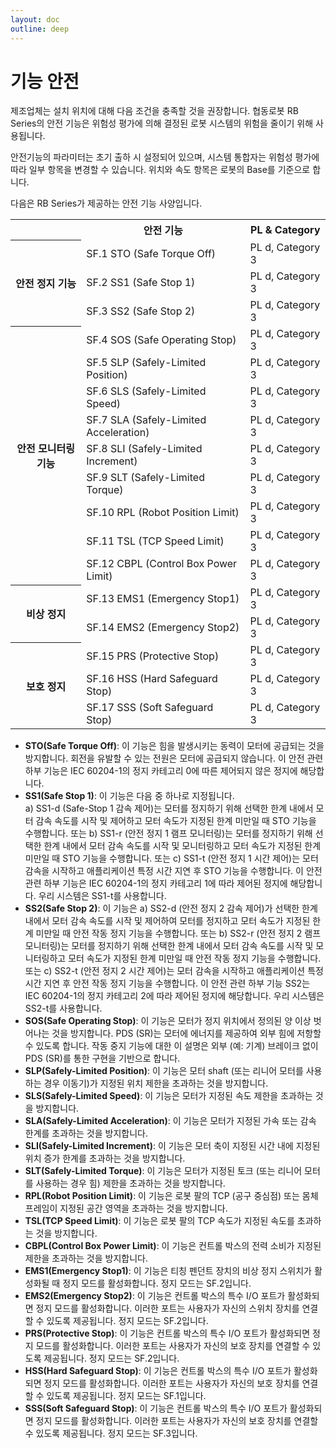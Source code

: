 ```yaml
---
layout: doc
outline: deep
---
```


# 기능 안전

제조업체는 설치 위치에 대해 다음 조건을 충족할 것을 권장합니다. 협동로봇 RB Series의 안전 기능은 위험성 평가에 의해 결정된 로봇 시스템의 위험을 줄이기 위해 사용됩니다.

안전기능의 파라미터는 초기 출하 시 설정되어 있으며, 시스템 통합자는 위험성 평가에 따라 일부 항목을 변경할 수 있습니다. 위치와 속도 항목은 로봇의 Base를 기준으로 합니다.

다음은 RB Series가 제공하는 안전 기능 사양입니다.

<table class="th-align td-align">
  <tr>
    <th></th>
    <th>안전 기능</th>
    <th>PL & Category</th>
  </tr>
  <tr>
    <th rowspan=3>안전 정지 기능</th>
    <td>SF.1 STO (Safe Torque Off)</td>
    <td>PL d, Category 3</td>
  </tr>
  <tr>
    <td>SF.2 SS1 (Safe Stop 1)</td>
    <td>PL d, Category 3</td>
  </tr>
  <tr>
    <td>SF.3 SS2 (Safe Stop 2)</td>
    <td>PL d, Category 3</td>
  </tr>
  <tr>
    <th rowspan=9>안전 모니터링 기능</th>
    <td>SF.4 SOS (Safe Operating Stop)</td>
    <td>PL d, Category 3</td>
  </tr>
  <tr>
    <td>SF.5 SLP (Safely-Limited Position)</td>
    <td>PL d, Category 3</td>
  </tr>
  <tr>
    <td>SF.6 SLS (Safely-Limited Speed)</td>
    <td>PL d, Category 3</td>
  </tr>
  <tr>
    <td>SF.7 SLA (Safely-Limited Acceleration)</td>
    <td>PL d, Category 3</td>
  </tr>
  <tr>
    <td>SF.8 SLI (Safely-Limited Increment)</td>
    <td>PL d, Category 3</td>
  </tr>
  <tr>
    <td>SF.9 SLT (Safely-Limited Torque)</td>
    <td>PL d, Category 3</td>
  </tr>
  <tr>
    <td>SF.10 RPL (Robot Position Limit)</td>
    <td>PL d, Category 3</td>
  </tr>
  <tr>
    <td>SF.11 TSL (TCP Speed Limit)</td>
    <td>PL d, Category 3</td>
  </tr>
  <tr>
    <td>SF.12 CBPL (Control Box Power Limit)</td>
    <td>PL d, Category 3</td>
  </tr>
  <tr>
    <th rowspan=2>비상 정지</th>
    <td>SF.13 EMS1 (Emergency Stop1)</td>
    <td>PL d, Category 3</td>
  </tr>
  <tr>
    <td>SF.14 EMS2 (Emergency Stop2)</td>
    <td>PL d, Category 3</td>
  </tr>
  <tr>
    <th rowspan=3>보호 정지</th>
    <td>SF.15 PRS (Protective Stop)</td>
    <td>PL d, Category 3</td>
  </tr>
  <tr>
    <td>SF.16 HSS (Hard Safeguard Stop)</td>
    <td>PL d, Category 3</td>
  </tr>
  <tr>
    <td>SF.17 SSS (Soft Safeguard Stop)</td>
    <td>PL d, Category 3</td>
  </tr>
</table>

- **STO(Safe Torque Off)**: 이 기능은 힘을 발생시키는 동력이 모터에 공급되는 것을 방지합니다. 회전을 유발할 수 있는 전원은 모터에 공급되지 않습니다. 이 안전 관련 하부 기능은 IEC 60204-1의 정지 카테고리 0에 따른 제어되지 않은 정지에 해당합니다.
- **SS1(Safe Stop 1)**: 이 기능은 다음 중 하나로 지정됩니다.<br>
  a) SS1-d (Safe-Stop 1 감속 제어)는 모터를 정지하기 위해 선택한 한계 내에서 모터 감속 속도를 시작 및 제어하고 모터 속도가 지정된 한계 미만일 때 STO 기능을 수행합니다. 또는 b) SS1-r (안전 정지 1 램프 모니터링)는 모터를 정지하기 위해 선택한 한계 내에서 모터 감속 속도를 시작 및 모니터링하고 모터 속도가 지정된 한계 미만일 때 STO 기능을 수행합니다.
  또는 c) SS1-t (안전 정지 1 시간 제어)는 모터 감속을 시작하고 애플리케이션 특정 시간 지연 후 STO 기능을 수행합니다. 이 안전 관련 하부 기능은 IEC 60204-1의 정지 카테고리 1에 따라 제어된 정지에 해당합니다. 우리 시스템은 SS1-t를 사용합니다.
- **SS2(Safe Stop 2)**: 이 기능은 a) SS2-d (안전 정지 2 감속 제어)가 선택한 한계 내에서 모터 감속 속도를 시작 및 제어하여 모터를 정지하고 모터 속도가 지정된 한계 미만일 때 안전 작동 정지 기능을 수행합니다. 또는 b) SS2-r (안전 정지 2 램프 모니터링)는 모터를 정지하기 위해 선택한 한계 내에서 모터 감속 속도를 시작 및 모니터링하고 모터 속도가 지정된 한계 미만일 때 안전 작동 정지 기능을 수행합니다. 또는 c) SS2-t (안전 정지 2 시간 제어)는 모터 감속을 시작하고 애플리케이션 특정 시간 지연 후 안전 작동 정지 기능을 수행합니다. 이 안전 관련 하부 기능 SS2는 IEC 60204-1의 정지 카테고리 2에 따라 제어된 정지에 해당합니다. 우리 시스템은 SS2-t를 사용합니다.
- **SOS(Safe Operating Stop)**: 이 기능은 모터가 정지 위치에서 정의된 양 이상 벗어나는 것을 방지합니다. PDS (SR)는 모터에 에너지를 제공하여 외부 힘에 저항할 수 있도록 합니다. 작동 중지 기능에 대한 이 설명은 외부 (예: 기계) 브레이크 없이 PDS (SR)를 통한 구현을 기반으로 합니다.
- **SLP(Safely-Limited Position)**: 이 기능은 모터 shaft (또는 리니어 모터를 사용하는 경우 이동기)가 지정된 위치 제한을 초과하는 것을 방지합니다.
- **SLS(Safely-Limited Speed)**: 이 기능은 모터가 지정된 속도 제한을 초과하는 것을 방지합니다.
- **SLA(Safely-Limited Acceleration)**: 이 기능은 모터가 지정된 가속 또는 감속 한계를 초과하는 것을 방지합니다.
- **SLI(Safely-Limited Increment)**: 이 기능은 모터 축이 지정된 시간 내에 지정된 위치 증가 한계를 초과하는 것을 방지합니다.
- **SLT(Safely-Limited Torque)**: 이 기능은 모터가 지정된 토크 (또는 리니어 모터를 사용하는 경우 힘) 제한을 초과하는 것을 방지합니다.
- **RPL(Robot Position Limit)**: 이 기능은 로봇 팔의 TCP (공구 중심점) 또는 몸체 프레임이 지정된 공간 영역을 초과하는 것을 방지합니다.
- **TSL(TCP Speed Limit)**: 이 기능은 로봇 팔의 TCP 속도가 지정된 속도를 초과하는 것을 방지합니다.
- **CBPL(Control Box Power Limit)**: 이 기능은 컨트롤 박스의 전력 소비가 지정된 제한을 초과하는 것을 방지합니다.
- **EMS1(Emergency Stop1)**: 이 기능은 티칭 펜던트 장치의 비상 정지 스위치가 활성화될 때 정지 모드를 활성화합니다. 정지 모드는 SF.2입니다.
- **EMS2(Emergency Stop2)**: 이 기능은 컨트롤 박스의 특수 I/O 포트가 활성화되면 정지 모드를 활성화합니다. 이러한 포트는 사용자가 자신의 스위치 장치를 연결할 수 있도록 제공됩니다. 정지 모드는 SF.2입니다.
- **PRS(Protective Stop)**: 이 기능은 컨트롤 박스의 특수 I/O 포트가 활성화되면 정지 모드를 활성화합니다. 이러한 포트는 사용자가 자신의 보호 장치를 연결할 수 있도록 제공됩니다. 정지 모드는 SF.2입니다.
- **HSS(Hard Safeguard Stop)**: 이 기능은 컨트롤 박스의 특수 I/O 포트가 활성화되면 정지 모드를 활성화합니다. 이러한 포트는 사용자가 자신의 보호 장치를 연결할 수 있도록 제공됩니다. 정지 모드는 SF.1입니다.
- **SSS(Soft Safeguard Stop)**: 이 기능은 컨트롤 박스의 특수 I/O 포트가 활성화되면 정지 모드를 활성화합니다. 이러한 포트는 사용자가 자신의 보호 장치를 연결할 수 있도록 제공됩니다. 정지 모드는 SF.3입니다.

